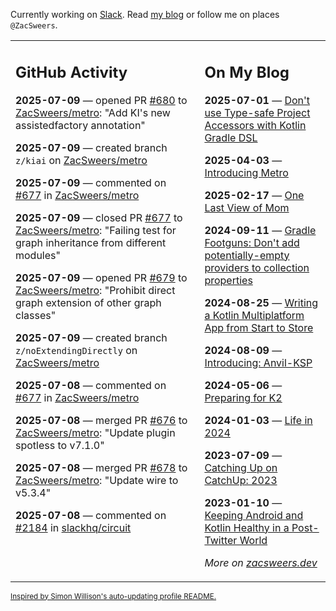 Currently working on [Slack](https://slack.com/). Read [my blog](https://zacsweers.dev/) or follow me on places `@ZacSweers`.

<table><tr><td valign="top" width="60%">

## GitHub Activity
<!-- githubActivity starts -->
**2025-07-09** — opened PR [#680](https://github.com/ZacSweers/metro/pull/680) to [ZacSweers/metro](https://github.com/ZacSweers/metro): "Add KI's new assistedfactory annotation"

**2025-07-09** — created branch `z/kiai` on [ZacSweers/metro](https://github.com/ZacSweers/metro)

**2025-07-09** — commented on [#677](https://github.com/ZacSweers/metro/pull/677#issuecomment-3051031162) in [ZacSweers/metro](https://github.com/ZacSweers/metro)

**2025-07-09** — closed PR [#677](https://github.com/ZacSweers/metro/pull/677) to [ZacSweers/metro](https://github.com/ZacSweers/metro): "Failing test for graph inheritance from different modules"

**2025-07-09** — opened PR [#679](https://github.com/ZacSweers/metro/pull/679) to [ZacSweers/metro](https://github.com/ZacSweers/metro): "Prohibit direct graph extension of other graph classes"

**2025-07-09** — created branch `z/noExtendingDirectly` on [ZacSweers/metro](https://github.com/ZacSweers/metro)

**2025-07-08** — commented on [#677](https://github.com/ZacSweers/metro/pull/677#issuecomment-3051005286) in [ZacSweers/metro](https://github.com/ZacSweers/metro)

**2025-07-08** — merged PR [#676](https://github.com/ZacSweers/metro/pull/676) to [ZacSweers/metro](https://github.com/ZacSweers/metro): "Update plugin spotless to v7.1.0"

**2025-07-08** — merged PR [#678](https://github.com/ZacSweers/metro/pull/678) to [ZacSweers/metro](https://github.com/ZacSweers/metro): "Update wire to v5.3.4"

**2025-07-08** — commented on [#2184](https://github.com/slackhq/circuit/pull/2184#issuecomment-3050997269) in [slackhq/circuit](https://github.com/slackhq/circuit)
<!-- githubActivity ends -->
</td><td valign="top" width="40%">

## On My Blog
<!-- blog starts -->
**2025-07-01** — [Don't use Type-safe Project Accessors with Kotlin Gradle DSL](https://www.zacsweers.dev/dont-use-type-safe-project-accessors-with-kotlin-gradle-dsl/)

**2025-04-03** — [Introducing Metro](https://www.zacsweers.dev/introducing-metro/)

**2025-02-17** — [One Last View of Mom](https://www.zacsweers.dev/one-last-view-of-mom/)

**2024-09-11** — [Gradle Footguns: Don't add potentially-empty providers to collection properties](https://www.zacsweers.dev/gradle-footgun-adding-empty-providers-to-collection-properties/)

**2024-08-25** — [Writing a Kotlin Multiplatform App from Start to Store](https://www.zacsweers.dev/writing-a-kotlin-multiplatform-app-from-start-to-store/)

**2024-08-09** — [Introducing: Anvil-KSP](https://www.zacsweers.dev/introducing-anvil-ksp/)

**2024-05-06** — [Preparing for K2](https://www.zacsweers.dev/preparing-for-k2/)

**2024-01-03** — [Life in 2024](https://www.zacsweers.dev/life-in-2024/)

**2023-07-09** — [Catching Up on CatchUp: 2023](https://www.zacsweers.dev/catching-up-on-catchup-2023/)

**2023-01-10** — [Keeping Android and Kotlin Healthy in a Post-Twitter World](https://www.zacsweers.dev/keeping-android-healthy/)
<!-- blog ends -->
_More on [zacsweers.dev](https://zacsweers.dev/)_
</td></tr></table>

<sub><a href="https://simonwillison.net/2020/Jul/10/self-updating-profile-readme/">Inspired by Simon Willison's auto-updating profile README.</a></sub>